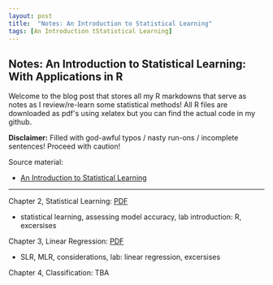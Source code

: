 ```yaml
---
layout: post
title:  "Notes: An Introduction to Statistical Learning"
tags: [An Introduction tStatistical Learning]
---
```

## Notes: An Introduction to Statistical Learning: With Applications in R

Welcome to the blog post that stores all my R markdowns that serve as notes as I review/re-learn some statistical methods! All R files are downloaded as pdf's using xelatex but you can find the actual code in my github. 

**Disclaimer:** Filled with god-awful typos / nasty run-ons / incomplete sentences! Proceed with caution! 

Source material:
* [An Introduction to Statistical Learning](https://www.statlearning.com)
---

Chapter 2, Statistical Learning:
<a href="brookchuang1111.github.io/_posts/ISLR_assets/ch2_ISL.pdf" target="_blank">PDF</a>
- statistical learning, assessing model accuracy, lab introduction: R, excersises 

Chapter 3, Linear Regression:
<a href="brookchuang1111.github.io/_posts/ISLR_assets/ch3_ISL.pdf" target="_blank">PDF</a>
- SLR, MLR, considerations, lab: linear regression, excersises 

Chapter 4, Classification: TBA
